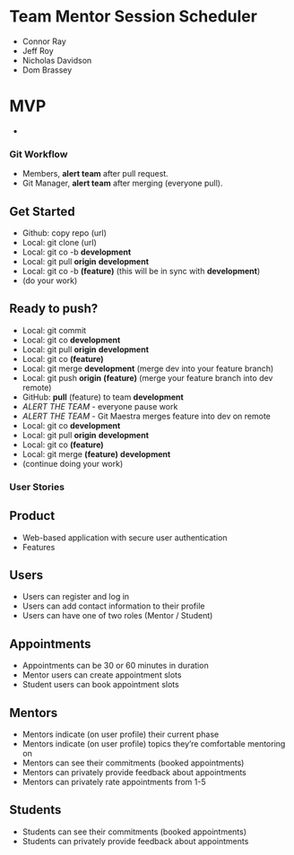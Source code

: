 # Team Mentor Session Scheduler 

* Connor Ray
* Jeff Roy
* Nicholas Davidson
* Dom Brassey

# MVP
* 

### Git Workflow

* Members, **alert team** after pull request.
* Git Manager, **alert team** after merging (everyone pull).

## Get Started
- Github: copy repo (url)
- Local: git clone (url)
- Local: git co -b **development**
- Local: git pull **origin** **development**
- Local: git co -b **(feature)** (this will be in sync with **development**)
- (do your work)
## Ready to push?
- Local: git commit
- Local: git co **development**
- Local: git pull **origin** **development**
- Local: git co **(feature)**
- Local: git merge **development** (merge dev into your feature branch)
- Local: git push **origin** **(feature)** (merge your feature branch into dev remote)
- GitHub: **pull** (feature) to team **development**
- *ALERT THE TEAM* - everyone pause work
- *ALERT THE TEAM* - Git Maestra merges feature into dev on remote
- Local: git co **development**
- Local: git pull **origin** **development**
- Local: git co **(feature)**
- Local: git merge **(feature)** **development**
- (continue doing your work)

### User Stories

## Product
* Web-based application with secure user authentication
* Features
## Users
* Users can register and log in
* Users can add contact information to their profile
* Users can have one of two roles (Mentor / Student)
## Appointments
* Appointments can be 30 or 60 minutes in duration
* Mentor users can create appointment slots
* Student users can book appointment slots
## Mentors
* Mentors indicate (on user profile) their current phase
* Mentors indicate (on user profile) topics they’re comfortable mentoring on
* Mentors can see their commitments (booked appointments)
* Mentors can privately provide feedback about appointments
* Mentors can privately rate appointments from 1-5
## Students
* Students can see their commitments (booked appointments)
* Students can privately provide feedback about appointments
